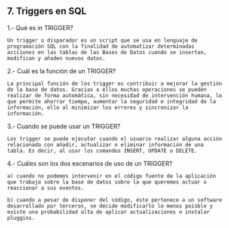 ## 7. Triggers en SQL

1.- Qué es in TRIGGER?

    Un trigger o disparador es un script que se usa en lenguaje de programación SQL con la finalidad de automatizar determinadas accciones en las tablas de las Bases de Datos cuando se insertan, modifican y añaden nuevos datos.

2.- Cuál es la función de un TRIGGER?

    La principal función de los trigger es contribuir a mejorar la gestión de la base de datos. Gracias a ellos muchas operaciones se pueden realizar de forma automática, sin necesidad de intervención humana, lo que permite ahorrar tiempo, aumentar la seguridad e integridad de la información, ello al minimizar los errores y sincronizar la información. 

3.- Cuando se puede usar un TRIGGER?

    Los trigger se puede ejecutar cuando el usuario realizar alguna acción relacionada con añadir, actualizar o eliminar información de una tabla. Es decir, al usar los comandos INSERT, UPDATE o DELETE.

4.- Cuáles son los dos escenarios de uso de un TRIGGER?

    a) cuando no podemos intervenir en el código fuente de la aplicación que trabaja sobre la base de datos sobre la que queremos actuar o reaccionar a sus eventos.

    b) cuando a pesar de disponer del código, éste pertenece a un software desarrollado por terceros, se decide modificarlo lo menos poisble y existe una probabilidad alta de aplicar actualizaciones o instalar pluggins.
